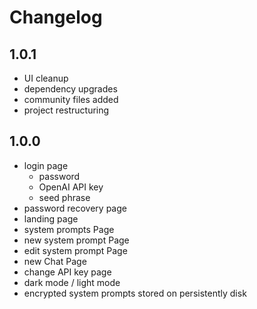 # Changelog

## 1.0.1

- UI cleanup
- dependency upgrades
- community files added
- project restructuring

## 1.0.0

- login page
  - password
  - OpenAI API key
  - seed phrase
- password recovery page
- landing page
- system prompts Page
- new system prompt Page
- edit system prompt Page
- new Chat Page
- change API key page
- dark mode / light mode
- encrypted system prompts stored on persistently disk
